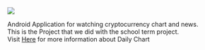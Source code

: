 <img src="https://user-images.githubusercontent.com/39505929/120106346-9f31de00-c197-11eb-85fe-76beb457da7b.png"/>

Android Application for watching cryptocurrency chart and news.  
This is the Project that we did with the school term project.  
Visit [Here](https://github.com/jjaln/DailyChart/wiki) for more information about Daily Chart
